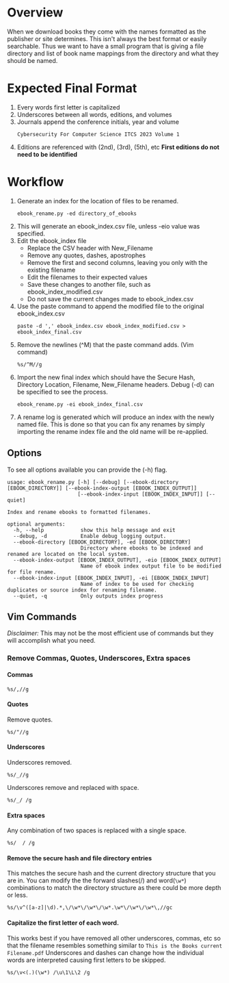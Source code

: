 # Overview

When we download books they come with the names formatted as the publisher or
site determines.  This isn't always the best format or easily searchable. Thus
we want to have a small program that is giving a file directory and list of
book name mappings from the directory and what they should be named.

# Expected Final Format

1. Every words first letter is capitalized
2. Underscores between all words, editions, and volumes
3. Journals append the conference initials, year and volume
   ```
   Cybersecurity For Computer Science ITCS 2023 Volume 1
   ```
4. Editions are referenced with (2nd), (3rd), (5th), etc
   __First editions do not need to be identified__

# Workflow

1. Generate an index for the location of files to be renamed.
   ```
   ebook_rename.py -ed directory_of_ebooks
   ```
2. This will generate an ebook_index.csv file, unless -eio value was specified.
3. Edit the ebook_index file
    - Replace the CSV header with New_Filename
    - Remove any quotes, dashes, apostrophes
    - Remove the first and second columns, leaving you only with the existing filename
    - Edit the filenames to their expected values
    - Save these changes to another file, such as ebook_index_modified.csv
    - Do not save the current changes made to ebook_index.csv
4. Use the paste command to append the modified file to the original ebook_index.csv
   ```
   paste -d ',' ebook_index.csv ebook_index_modified.csv > ebook_index_final.csv
   ```
5. Remove the newlines (^M) that the paste command adds. (Vim command)
   ```
   %s/^M//g
   ```
6. Import the new final index which should have the Secure Hash, Directory Location, 
   Filename, New_Filename headers. Debug (-d) can be specified to see the process.
   ```
   ebook_rename.py -ei ebook_index_final.csv
   ```
7. A rename log is generated which will produce an index with the newly named file.
   This is done so that you can fix any renames by simply importing the rename index
   file and the old name will be re-applied.

## Options

To see all options available you can provide the (-h) flag.

```
usage: ebook_rename.py [-h] [--debug] [--ebook-directory [EBOOK_DIRECTORY]] [--ebook-index-output [EBOOK_INDEX_OUTPUT]]
                       [--ebook-index-input [EBOOK_INDEX_INPUT]] [--quiet]

Index and rename ebooks to formatted filenames.

optional arguments:
  -h, --help            show this help message and exit
  --debug, -d           Enable debug logging output.
  --ebook-directory [EBOOK_DIRECTORY], -ed [EBOOK_DIRECTORY]
                        Directory where ebooks to be indexed and renamed are located on the local system.
  --ebook-index-output [EBOOK_INDEX_OUTPUT], -eio [EBOOK_INDEX_OUTPUT]
                        Name of ebook index output file to be modified for file rename.
  --ebook-index-input [EBOOK_INDEX_INPUT], -ei [EBOOK_INDEX_INPUT]
                        Name of index to be used for checking duplicates or source index for renaming filename.
  --quiet, -q           Only outputs index progress
```

## Vim Commands

*Disclaimer:* This may not be the most efficient use of commands but they will accomplish what you need.

### Remove Commas, Quotes, Underscores, Extra spaces

#### Commas

```
%s/,//g
```
#### Quotes 

Remove quotes.
```
%s/"//g
```
#### Underscores 

Underscores removed.
```
%s/_//g
```

Underscores remove and replaced with space.
```
%s/_/ /g
```

#### Extra spaces 

Any combination of two spaces is replaced with a single space.
```
%s/  / /g
```

#### Remove the secure hash and file directory entries

This matches the secure hash and the current directory structure that you are in.
You can modify the the forward slashes(/) and word(``\w*``) combinations to match
the directory structure as there could be more depth or less. 

```
%s/\v^([a-z]|\d).*,\/\w*\/\w*\/\w*.\w*\/\w*\/\w*\,//gc
```

#### Capitalize the first letter of each word.

This works best if you have removed all other underscores, commas, etc so that the
filename resembles something similar to ``This is the Books current Filename.pdf``
Underscores and dashes can change how the individual words are interpreted causing
first letters to be skipped.

```
%s/\v<(.)(\w*) /\u\1\L\2 /g
```
